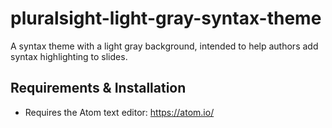 # pluralsight-light-gray-syntax-theme
A syntax theme with a light gray background, intended to help authors add syntax highlighting to slides.

## Requirements & Installation
- Requires the Atom text editor: https://atom.io/
